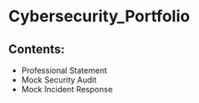 # Cybersecurity_Portfolio

## Contents:
- Professional Statement
- Mock Security Audit
- Mock Incident Response
